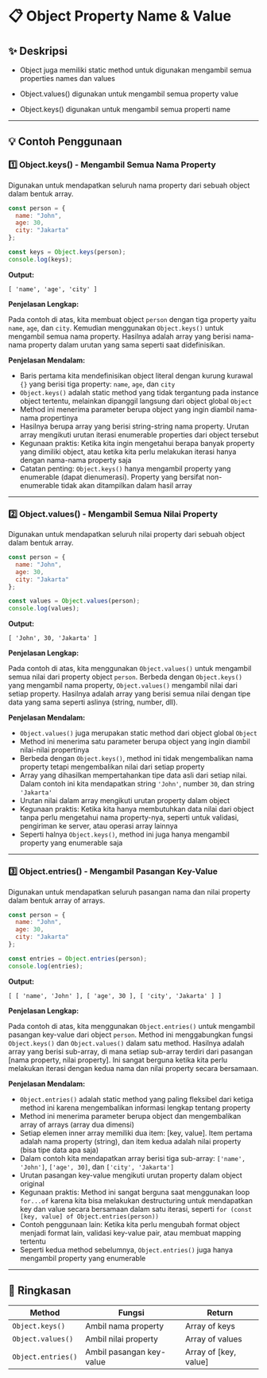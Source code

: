 # 📋 Object Property Name & Value

## ✨ Deskripsi

- Object juga memiliki static method untuk digunakan mengambil semua properties names dan values

- Object.values() digunakan untuk mengambil semua property value

- Object.keys() digunakan untuk mengambil semua properti name

---

## 💡 Contoh Penggunaan

### 1️⃣ Object.keys() - Mengambil Semua Nama Property

Digunakan untuk mendapatkan seluruh nama property dari sebuah object dalam bentuk array.

```javascript
const person = {
  name: "John",
  age: 30,
  city: "Jakarta"
};

const keys = Object.keys(person);
console.log(keys);
```

**Output:**
```
[ 'name', 'age', 'city' ]
```

**Penjelasan Lengkap:**

Pada contoh di atas, kita membuat object `person` dengan tiga property yaitu `name`, `age`, dan `city`. Kemudian menggunakan `Object.keys()` untuk mengambil semua nama property. Hasilnya adalah array yang berisi nama-nama property dalam urutan yang sama seperti saat didefinisikan.

**Penjelasan Mendalam:**
- Baris pertama kita mendefinisikan object literal dengan kurung kurawal `{}` yang berisi tiga property: `name`, `age`, dan `city`
- `Object.keys()` adalah static method yang tidak tergantung pada instance object tertentu, melainkan dipanggil langsung dari object global `Object`
- Method ini menerima parameter berupa object yang ingin diambil nama-nama propertinya
- Hasilnya berupa array yang berisi string-string nama property. Urutan array mengikuti urutan iterasi enumerable properties dari object tersebut
- Kegunaan praktis: Ketika kita ingin mengetahui berapa banyak property yang dimiliki object, atau ketika kita perlu melakukan iterasi hanya dengan nama-nama property saja
- Catatan penting: `Object.keys()` hanya mengambil property yang enumerable (dapat dienumerasi). Property yang bersifat non-enumerable tidak akan ditampilkan dalam hasil array

---

### 2️⃣ Object.values() - Mengambil Semua Nilai Property

Digunakan untuk mendapatkan seluruh nilai property dari sebuah object dalam bentuk array.

```javascript
const person = {
  name: "John",
  age: 30,
  city: "Jakarta"
};

const values = Object.values(person);
console.log(values);
```

**Output:**
```
[ 'John', 30, 'Jakarta' ]
```

**Penjelasan Lengkap:**

Pada contoh di atas, kita menggunakan `Object.values()` untuk mengambil semua nilai dari property object `person`. Berbeda dengan `Object.keys()` yang mengambil nama property, `Object.values()` mengambil nilai dari setiap property. Hasilnya adalah array yang berisi semua nilai dengan tipe data yang sama seperti aslinya (string, number, dll).

**Penjelasan Mendalam:**
- `Object.values()` juga merupakan static method dari object global `Object`
- Method ini menerima satu parameter berupa object yang ingin diambil nilai-nilai propertinya
- Berbeda dengan `Object.keys()`, method ini tidak mengembalikan nama property tetapi mengembalikan nilai dari setiap property
- Array yang dihasilkan mempertahankan tipe data asli dari setiap nilai. Dalam contoh ini kita mendapatkan string `'John'`, number `30`, dan string `'Jakarta'`
- Urutan nilai dalam array mengikuti urutan property dalam object
- Kegunaan praktis: Ketika kita hanya membutuhkan data nilai dari object tanpa perlu mengetahui nama property-nya, seperti untuk validasi, pengiriman ke server, atau operasi array lainnya
- Seperti halnya `Object.keys()`, method ini juga hanya mengambil property yang enumerable saja

---

### 3️⃣ Object.entries() - Mengambil Pasangan Key-Value

Digunakan untuk mendapatkan seluruh pasangan nama dan nilai property dalam bentuk array of arrays.

```javascript
const person = {
  name: "John",
  age: 30,
  city: "Jakarta"
};

const entries = Object.entries(person);
console.log(entries);
```

**Output:**
```
[ [ 'name', 'John' ], [ 'age', 30 ], [ 'city', 'Jakarta' ] ]
```

**Penjelasan Lengkap:**

Pada contoh di atas, kita menggunakan `Object.entries()` untuk mengambil pasangan key-value dari object `person`. Method ini menggabungkan fungsi `Object.keys()` dan `Object.values()` dalam satu method. Hasilnya adalah array yang berisi sub-array, di mana setiap sub-array terdiri dari pasangan [nama property, nilai property]. Ini sangat berguna ketika kita perlu melakukan iterasi dengan kedua nama dan nilai property secara bersamaan.

**Penjelasan Mendalam:**
- `Object.entries()` adalah static method yang paling fleksibel dari ketiga method ini karena mengembalikan informasi lengkap tentang property
- Method ini menerima parameter berupa object dan mengembalikan array of arrays (array dua dimensi)
- Setiap elemen inner array memiliki dua item: [key, value]. Item pertama adalah nama property (string), dan item kedua adalah nilai property (bisa tipe data apa saja)
- Dalam contoh kita mendapatkan array berisi tiga sub-array: `['name', 'John']`, `['age', 30]`, dan `['city', 'Jakarta']`
- Urutan pasangan key-value mengikuti urutan property dalam object original
- Kegunaan praktis: Method ini sangat berguna saat menggunakan loop `for...of` karena kita bisa melakukan destructuring untuk mendapatkan key dan value secara bersamaan dalam satu iterasi, seperti `for (const [key, value] of Object.entries(person))`
- Contoh penggunaan lain: Ketika kita perlu mengubah format object menjadi format lain, validasi key-value pair, atau membuat mapping tertentu
- Seperti kedua method sebelumnya, `Object.entries()` juga hanya mengambil property yang enumerable

---

## 🎯 Ringkasan

| Method | Fungsi | Return |
|--------|--------|--------|
| `Object.keys()` | Ambil nama property | Array of keys |
| `Object.values()` | Ambil nilai property | Array of values |
| `Object.entries()` | Ambil pasangan key-value | Array of [key, value] |
